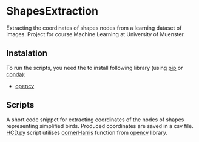 # ShapesExtraction
Extracting the coordinates of shapes nodes from a learning dataset of images. Project for course Machine Learning at University of Muenster.
## Instalation
To run the scripts, you need the to install following library (using [pip](https://pypi.org/project/pip/) or [conda](https://docs.conda.io/en/latest/)):
- [opencv](https://github.com/opencv/opencv)
## Scripts
A short code snippet for extracting coordinates of the nodes of shapes representing simplified birds. Produced coordinates are saved in a csv file.
[HCD.py](https://github.com/katarzynagoch/ShapesExtraction/blob/master/HCD.py) script utilises [cornerHarris](https://docs.opencv.org/3.4/dc/d0d/tutorial_py_features_harris.html) 
function from [opencv](https://github.com/opencv/opencv) library.

